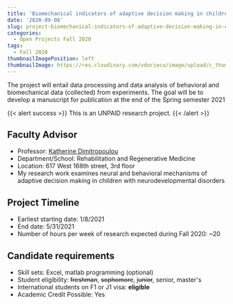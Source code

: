 ```yaml
---
title: 'Biomechanical indicators of adaptive decision making in children with unilateral cerebral palsy'
date: '2020-09-08'
slug: project-biomechanical-indicators-of-adaptive-decision-making-in-children-with-unilateral-cerebral-palsy
categories:
  - Open Projects Fall 2020
tags:
  - Fall 2020
thumbnailImagePosition: left
thumbnailImage: https://res.cloudinary.com/vdoriecu/image/upload/c_thumb,w_200,g_face/v1579110178/construction_c6dqbd.png
---
```

The project will entail data processing and data analysis of behavioral and biomechanical data (collected) from experiments. The goal will be to develop a manuscript for publication at the end of the Spring semester 2021

<!--more-->

{{< alert success >}}
This is an UNPAID research project.
{{< /alert >}}

## Faculty Advisor
+ Professor: [Katherine Dimitropoulou](https://www.ps.columbia.edu/katherine-dimitropoulou-phd-otr-l)
+ Department/School: Rehabilitation and Regenerative Medicine
+ Location: 617 West 168th street, 3rd floor
+ My research work examines neural and behavioral mechanisms of adaptive decision making in children with neurodevelopmental disorders

## Project Timeline
+ Earliest starting date: 1/8/2021
+ End date: 5/31/2021
+ Number of hours per week of research expected during Fall 2020: ~20

## Candidate requirements
+ Skill sets: Excel, matlab programming (optional)
+ Student eligibility: ~~freshman~~, ~~sophomore~~, ~~junior~~, senior, master's
+ International students on F1 or J1 visa: **eligible**
+ Academic Credit Possible: Yes

